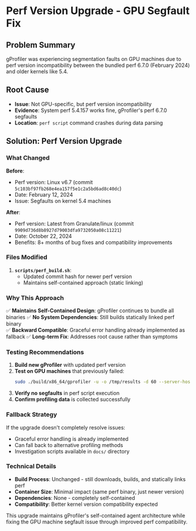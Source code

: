 # Perf Version Upgrade - GPU Segfault Fix

## Problem Summary

gProfiler was experiencing segmentation faults on GPU machines due to perf version incompatibility between the bundled perf 6.7.0 (February 2024) and older kernels like 5.4.

## Root Cause

- **Issue**: Not GPU-specific, but perf version incompatibility
- **Evidence**: System perf 5.4.157 works fine, gProfiler's perf 6.7.0 segfaults
- **Location**: `perf script` command crashes during data parsing

## Solution: Perf Version Upgrade

### What Changed

**Before**: 
- Perf version: Linux v6.7 (commit `5c103bf97fb268e4ea157f5e1c2a5bd6ad8c40dc`)
- Date: February 12, 2024
- Issue: Segfaults on kernel 5.4 machines

**After**:
- Perf version: Latest from Granulate/linux (commit `9909d736d8b8927d79003dfa9732050a08c11221`)
- Date: October 22, 2024  
- Benefits: 8+ months of bug fixes and compatibility improvements

### Files Modified

1. **`scripts/perf_build.sh`**:
   - Updated commit hash for newer perf version
   - Maintains self-contained approach (static linking)

### Why This Approach

✅ **Maintains Self-Contained Design**: gProfiler continues to bundle all binaries
✅ **No System Dependencies**: Still builds statically linked perf binary  
✅ **Backward Compatible**: Graceful error handling already implemented as fallback
✅ **Long-term Fix**: Addresses root cause rather than symptoms

### Testing Recommendations

1. **Build new gProfiler** with updated perf version
2. **Test on GPU machines** that previously failed:
   ```bash
   sudo ./build/x86_64/gprofiler -u -o /tmp/results -d 60 --server-host <your-server>
   ```
3. **Verify no segfaults** in perf script execution
4. **Confirm profiling data** is collected successfully

### Fallback Strategy

If the upgrade doesn't completely resolve issues:
- Graceful error handling is already implemented
- Can fall back to alternative profiling methods
- Investigation scripts available in `docs/` directory

### Technical Details

- **Build Process**: Unchanged - still downloads, builds, and statically links perf
- **Container Size**: Minimal impact (same perf binary, just newer version)
- **Dependencies**: None - completely self-contained
- **Compatibility**: Better kernel version compatibility expected

This upgrade maintains gProfiler's self-contained agent architecture while fixing the GPU machine segfault issue through improved perf compatibility.